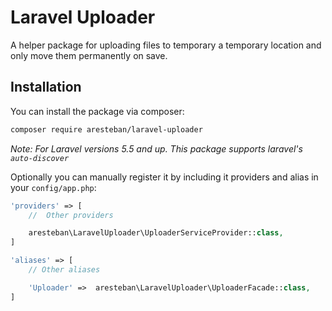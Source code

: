 # Laravel Uploader

A helper package for uploading files to temporary a temporary location and only move them permanently on save.

## Installation
You can install the package via composer:

```bash
composer require aresteban/laravel-uploader
```

*Note: For Laravel versions 5.5 and up. This package supports laravel's `auto-discover`*

Optionally you can manually register it by including it providers and alias in your `config/app.php`:

```php
'providers' => [
    //  Other providers

    aresteban\LaravelUploader\UploaderServiceProvider::class,
]
```

```php
'aliases' => [
    // Other aliases

    'Uploader' =>  aresteban\LaravelUploader\UploaderFacade::class,
]
```
